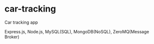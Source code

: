 # car-tracking
 Car tracking app

Express.js, 
Node.js, 
MySQL(SQL), 
MongoDB(NoSQL), 
ZeroMQ(Message Broker)
